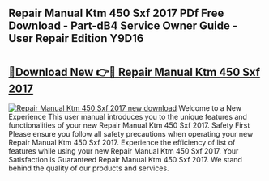 ## Repair Manual Ktm 450 Sxf 2017 PDf Free Download - Part-dB4 Service Owner Guide - User Repair Edition Y9D16

# <h2><a href="http://bc63531.oget.top/?id=Repair+Manual+Ktm+450+Sxf+2017">🔗Download New 👉🔴 Repair Manual Ktm 450 Sxf 2017</a></h2>

[![Repair Manual Ktm 450 Sxf 2017 new download](https://i.imgur.com/5g1atiW.png)](http://bc63531.oget.top/?id=Repair+Manual+Ktm+450+Sxf+2017)
Welcome to a New Experience This user manual introduces you to the unique features and functionalities of your new Repair Manual Ktm 450 Sxf 2017. Safety First Please ensure you follow all safety precautions when operating your new Repair Manual Ktm 450 Sxf 2017. Experience the efficiency of list of features while using your new Repair Manual Ktm 450 Sxf 2017. Your Satisfaction is Guaranteed Repair Manual Ktm 450 Sxf 2017. We stand behind the quality of our products and services.
